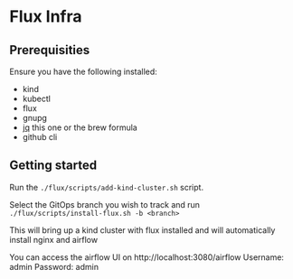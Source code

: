 # Flux Infra

## Prerequisities

Ensure you have the following installed:
* kind
* kubectl
* flux
* gnupg
* [jq](https://jqlang.github.io/jq/) this one or the brew formula
* github cli

## Getting started

Run the `./flux/scripts/add-kind-cluster.sh` script.

Select the GitOps branch you wish to track and run `./flux/scripts/install-flux.sh -b <branch>`

This will bring up a kind cluster with flux installed and will automatically install nginx and airflow

You can access the airflow UI on http://localhost:3080/airflow
Username: admin
Password: admin
